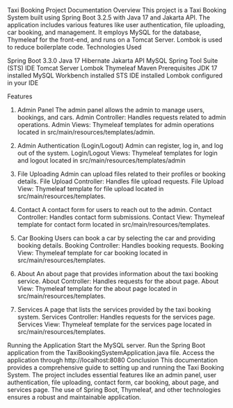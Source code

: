 Taxi Booking Project Documentation
Overview
This project is a Taxi Booking System built using Spring Boot 3.2.5 with Java 17 and Jakarta API. The application includes various features like user authentication, file uploading, car booking, and management. It employs MySQL for the database, Thymeleaf for the front-end, and runs on a Tomcat Server. Lombok is used to reduce boilerplate code.
Technologies Used

Spring Boot 3.3.0
Java 17
Hibernate
Jakarta API
MySQL
Spring Tool Suite (STS) IDE
Tomcat Server
Lombok
Thymeleaf
Maven
Prerequisites
JDK 17 installed
MySQL Workbench installed
STS IDE installed
Lombok configured in your IDE

Features

1. Admin Panel
The admin panel allows the admin to manage users, bookings, and cars.
Admin Controller: Handles requests related to admin operations.
Admin Views: Thymeleaf templates for admin operations located in src/main/resources/templates/admin.

3. Admin Authentication (Login/Logout)
Admin can register, log in, and log out of the system.
Login/Logout Views: Thymeleaf templates for login and logout located in src/main/resources/templates/admin

5. File Uploading
Admin can upload files related to their profiles or booking details.
File Upload Controller: Handles file upload requests.
File Upload View: Thymeleaf template for file upload located in src/main/resources/templates.

7. Contact
A contact form for users to reach out to the admin.
Contact Controller: Handles contact form submissions.
Contact View: Thymeleaf template for contact form located in src/main/resources/templates.

9. Car Booking
Users can book a car by selecting the car and providing booking details.
Booking Controller: Handles booking requests.
Booking View: Thymeleaf template for car booking located in src/main/resources/templates.

11. About
An about page that provides information about the taxi booking service.
About Controller: Handles requests for the about page.
About View: Thymeleaf template for the about page located in src/main/resources/templates.

13. Services
A page that lists the services provided by the taxi booking system.
Services Controller: Handles requests for the services page.
Services View: Thymeleaf template for the services page located in src/main/resources/templates.

Running the Application
Start the MySQL server.
Run the Spring Boot application from the TaxiBookingSystemApplication.java file.
Access the application through http://localhost:8080
Conclusion
This documentation provides a comprehensive guide to setting up and running the Taxi Booking System. The project includes essential features like an admin panel, user authentication, file uploading, contact form, car booking, about page, and services page. The use of Spring Boot, Thymeleaf, and other technologies ensures a robust and maintainable application.
